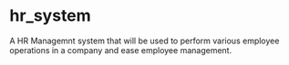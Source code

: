 # hr_system
A HR Managemnt system that will be used to perform various employee operations in a company and ease employee management.
